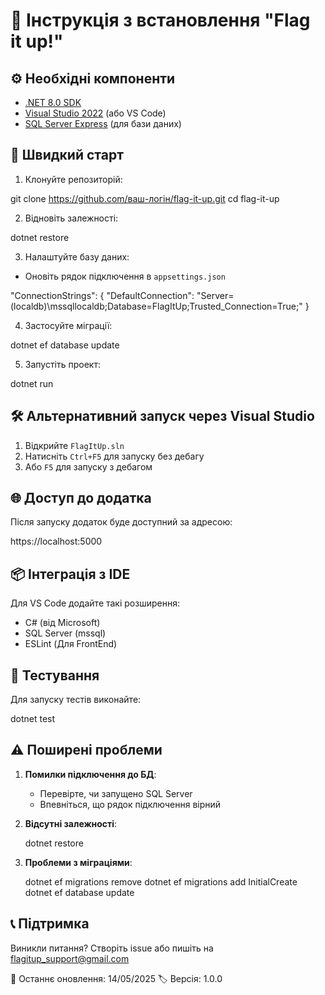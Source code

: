 # 📌 Інструкція з встановлення "Flag it up!"

## ⚙️ Необхідні компоненти
- [.NET 8.0 SDK](https://dotnet.microsoft.com/download)
- [Visual Studio 2022](https://visualstudio.microsoft.com/) (або VS Code)
- [SQL Server Express](https://www.microsoft.com/en-us/sql-server/sql-server-downloads) (для бази даних)
  
## 🚀 Швидкий старт
1. Клонуйте репозиторій:
   
git clone https://github.com/ваш-логін/flag-it-up.git
cd flag-it-up

2. Відновіть залежності:

dotnet restore


3. Налаштуйте базу даних:
- Оновіть рядок підключення в `appsettings.json`
  
"ConnectionStrings": {
  "DefaultConnection": "Server=(localdb)\\mssqllocaldb;Database=FlagItUp;Trusted_Connection=True;"
}

4. Застосуйте міграції:

dotnet ef database update

5. Запустіть проект:
   
dotnet run


## 🛠️ Альтернативний запуск через Visual Studio
1. Відкрийте `FlagItUp.sln`
2. Натисніть `Ctrl+F5` для запуску без дебагу
3. Або `F5` для запуску з дебагом

## 🌐 Доступ до додатка
Після запуску додаток буде доступний за адресою:

https://localhost:5000

## 📦 Інтеграція з IDE
Для VS Code додайте такі розширення:
- C# (від Microsoft)
- SQL Server (mssql)
- ESLint (Для FrontEnd)

## 🧪 Тестування
Для запуску тестів виконайте:

dotnet test


## ⚠️ Поширені проблеми
1. **Помилки підключення до БД**:
   - Перевірте, чи запущено SQL Server
   - Впевніться, що рядок підключення вірний

2. **Відсутні залежності**:
   
   dotnet restore
   

3. **Проблеми з міграціями**:
   
   dotnet ef migrations remove
   dotnet ef migrations add InitialCreate
   dotnet ef database update
   
## 📞 Підтримка
Виникли питання? Створіть issue або пишіть на flagitup_support@gmail.com

📅 Останнє оновлення: 14/05/2025
🏷️ Версія: 1.0.0
